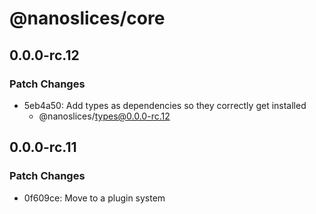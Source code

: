 # @nanoslices/core

## 0.0.0-rc.12

### Patch Changes

- 5eb4a50: Add types as dependencies so they correctly get installed
  - @nanoslices/types@0.0.0-rc.12

## 0.0.0-rc.11

### Patch Changes

- 0f609ce: Move to a plugin system
